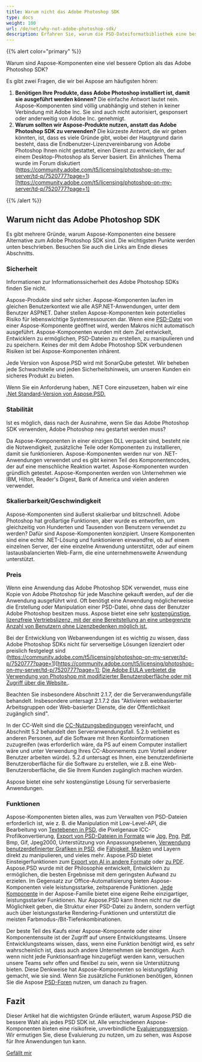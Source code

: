 ```yaml
---
title: Warum nicht das Adobe Photoshop SDK
type: docs
weight: 100
url: /de/net/why-not-adobe-photoshop-sdk/
description: Erfahren Sie, warum die PSD-Dateiformatbibliothek eine bessere Option als das Adobe Photoshop SDK ist, vergleichen Sie die Sicherheit, Stabilität, Skalierbarkeit und Funktionen beider.
---
```


{{% alert color="primary" %}}

Warum sind Aspose-Komponenten eine viel bessere Option als das Adobe Photoshop SDK?

Es gibt zwei Fragen, die wir bei Aspose am häufigsten hören:

1. **Benötigen Ihre Produkte, dass Adobe Photoshop installiert ist, damit sie ausgeführt werden können?**
   Die einfache Antwort lautet nein. Aspose-Komponenten sind völlig unabhängig und stehen in keiner Verbindung mit Adobe Inc.  Sie sind auch nicht autorisiert, gesponsert oder anderweitig von Adobe Inc. genehmigt.
2. **Warum sollten wir Aspose-Produkte nutzen, anstatt das Adobe Photoshop SDK zu verwenden?** 
   Die kürzeste Antwort, die wir geben könnten, ist, dass es viele Gründe gibt, wobei der Hauptgrund darin besteht, dass die Endbenutzer-Lizenzvereinbarung von Adobe Photoshop Ihnen nicht gestattet, einen Dienst zu entwickeln, der auf einem Desktop-Photoshop als Server basiert. Ein ähnliches Thema wurde im Forum diskutiert (https://community.adobe.com/t5/licensing/photoshop-on-my-server/td-p/7520777?page=1)[https://community.adobe.com/t5/licensing/photoshop-on-my-server/td-p/7520777?page=1]

{{% /alert %}}

## **Warum nicht das Adobe Photoshop SDK**
Es gibt mehrere Gründe, warum Aspose-Komponenten eine bessere Alternative zum Adobe Photoshop SDK sind. Die wichtigsten Punkte werden unten beschrieben. Besuchen Sie auch die Links am Ende dieses Abschnitts.
### **Sicherheit**
Informationen zur Informationssicherheit des Adobe Photoshop SDKs finden Sie nicht.

Aspose-Produkte sind sehr sicher. Aspose-Komponenten laufen im gleichen Benutzerkontext wie alle ASP.NET-Anwendungen, unter dem Benutzer ASPNET. Daher stellen Aspose-Komponenten kein potentielles Risiko für lebenswichtige Systemressourcen dar. Wenn eine [PSD-Datei](/psd/de/net/psd-file/) von einer Aspose-Komponente geöffnet wird, werden Makros nicht automatisch ausgeführt. Aspose-Komponenten wurden mit dem Ziel entwickelt, Entwicklern zu ermöglichen, PSD-Dateien zu erstellen, zu manipulieren und zu speichern. Keines der mit dem Adobe Photoshop SDK verbundenen Risiken ist bei Aspose-Komponenten inhärent.

Jede Version von Aspose.PSD wird mit SonarQube getestet. Wir beheben jede Schwachstelle und jeden Sicherheitshinweis, um unseren Kunden ein sicheres Produkt zu bieten.

Wenn Sie ein Anforderung haben, .NET Core einzusetzen, haben wir eine [.Net Standard-Version von Aspose.PSD.](/psd/de/net/installation/)
### **Stabilität**
Ist es möglich, dass nach der Ausnahme, wenn Sie das Adobe Photoshop SDK verwenden, Adobe Photoshop neu gestartet werden muss?

Da Aspose-Komponenten in einer einzigen DLL verpackt sind, besteht nie die Notwendigkeit, zusätzliche Teile oder Komponenten zu installieren, damit sie funktionieren. Aspose-Komponenten werden nur von .NET-Anwendungen verwendet und es gibt keinen Teil des Komponentencodes, der auf eine menschliche Reaktion wartet. Aspose-Komponenten wurden gründlich getestet. Aspose-Komponenten werden von Unternehmen wie IBM, Hilton, Reader's Digest, Bank of America und vielen anderen verwendet.
### **Skalierbarkeit/Geschwindigkeit**
Aspose-Komponenten sind äußerst skalierbar und blitzschnell. Adobe Photoshop hat großartige Funktionen, aber wurde es entworfen, um gleichzeitig von Hunderten und Tausenden von Benutzern verwendet zu werden? Dafür sind Aspose-Komponenten konzipiert. Unsere Komponenten sind eine echte .NET-Lösung und funktionieren einwandfrei, ob auf einem einzelnen Server, der eine einzelne Anwendung unterstützt, oder auf einem lastausbalancierten Web-Farm, die eine unternehmensweite Anwendung unterstützt.
### **Preis**
Wenn eine Anwendung das Adobe Photoshop SDK verwendet, muss eine Kopie von Adobe Photoshop für jede Maschine gekauft werden, auf der die Anwendung ausgeführt wird. Oft benötigt eine Anwendung möglicherweise die Erstellung oder Manipulation einer PSD-Datei, ohne dass der Benutzer Adobe Photoshop besitzen muss. Aspose bietet eine sehr [kostengünstige](https://purchase.aspose.com/pricing/psd)[, lizenzfreie Vertriebslizenz, mit der eine Bereitstellung an eine unbegrenzte Anzahl von Benutzern ohne Lizenzbedenken möglich ist.](http://www.aspose.com/Purchase)

Bei der Entwicklung von Webanwendungen ist es wichtig zu wissen, dass Adobe Photoshop SDKs nicht für serverseitige Lösungen lizenziert oder preislich festgelegt sind (https://community.adobe.com/t5/licensing/photoshop-on-my-server/td-p/7520777?page=1)[https://community.adobe.com/t5/licensing/photoshop-on-my-server/td-p/7520777?page=1]; [Die Adobe EULA verbietet die Verwendung von Photoshop mit modifizierter Benutzeroberfläche oder mit Zugriff über die Website.](https://www.adobe.com/content/dam/acom/en/legal/licenses-terms/pdf/CS6.pdf).

Beachten Sie insbesondere Abschnitt 2.1.7, der die Serveranwendungsfälle behandelt. Insbesondere untersagt 2.1.7.2 das "Aktivieren webbasierter Arbeitsgruppen oder Web-basierter Dienste, die der Öffentlichkeit zugänglich sind".

In der CC-Welt sind die [CC-Nutzungsbedingungen](http://www.adobe.com/legal/terms.html) vereinfacht, und Abschnitt 5.2 behandelt den Serveranwendungsfall. 5.2.b verbietet es anderen Personen, auf die Software mit Ihren Kontoinformationen zuzugreifen (was erforderlich wäre, da PS auf einem Computer installiert wäre und unter Verwendung Ihres CC-Abonnements zum Vorteil anderer Benutzer arbeiten würde). 5.2.d untersagt es Ihnen, eine benutzerdefinierte Benutzeroberfläche für die Software zu erstellen, wie z.B. eine Web-Benutzeroberfläche, die Sie Ihrem Kunden zugänglich machen würden.

Aspose bietet eine sehr kostengünstige Lösung für serverbasierte Anwendungen.
### **Funktionen**
Aspose-Komponenten bieten alles, was zum Verwalten von PSD-Dateien erforderlich ist, wie z. B. die Manipulation mit Low-Level-API, die Bearbeitung von [Textebenen in PSD](/psd/de/net/working-with-text-layers/), die Pixelgenaue ICC-Profilkonvertierung, [Export von PSD-Dateien in Formate](/psd/de/net/converting-psd-image-to-raster-format/) wie [Jpg](/psd/de/net/psd-to-jpg/), [Png](/psd/de/net/psd-to-png/), [Pdf](/psd/de/net/psd-to-pdf/), Bmp, Gif, Jpeg2000, Unterstützung von Anpassungsebenen, [Verwendung benutzerdefinierter Grafiken in PSD](/psd/de/net/drawing-images-using-graphics/), die [Fähigkeit, Masken](/psd/de/net/layer-vector-mask/) und Layern direkt zu manipulieren, und vieles mehr. Aspose.PSD bietet Einsteigerfunktionen zum [Export von AI in andere Formate](/psd/de/net/converting-ai-image-to-raster-format/) oder [zu PDF](/psd/de/net/ai-to-pdf/). Aspose.PSD wurde mit der Philosophie entwickelt, Entwicklern zu ermöglichen, die besten Ergebnisse mit dem geringsten Aufwand zu erzielen. Im Gegensatz zur Office-Automatisierung bieten Aspose-Komponenten viele leistungsstarke, zeitsparende Funktionen. [Jede Komponente](https://products.aspose.com/total) in der Aspose-Familie bietet eine eigene Reihe einzigartiger, leistungsstarker Funktionen. Nur Aspose.PSD kann Ihnen nicht nur die Möglichkeit geben, die Struktur einer PSD-Datei zu ändern, sondern verfügt auch über leistungsstarke Rendering-Funktionen und unterstützt die meisten Farbmodus-/Bit-Tiefenkombinationen.

Der beste Teil des Kaufs einer Aspose-Komponente oder einer Komponentensuite ist der Zugriff auf unsere Entwicklungsteams. Unsere Entwicklungsteams wissen, dass, wenn eine Funktion benötigt wird, es sehr wahrscheinlich ist, dass auch andere Unternehmen sie benötigen. Auch wenn nicht jede Funktionsanfrage hinzugefügt werden kann, versuchen unsere Teams sehr offen und flexibel zu sein, wenn sie Unterstützung bieten. Diese Denkweise hat Aspose-Komponenten so leistungsfähig gemacht, wie sie sind. Wenn Sie zusätzliche Funktionen benötigen, können Sie die Aspose [PSD-Foren](https://forum.aspose.com/c/psd) nutzen, um danach zu fragen.
## **Fazit**

Dieser Artikel hat die wichtigsten Gründe erläutert, warum Aspose.PSD die bessere Wahl als jedes PSD SDK ist. Alle verschiedenen Aspose-Komponenten bieten eine risikofreie, unverbindliche [Evaluierungsversion](https://downloads.aspose.com/psd/net). Wir ermutigen Sie, diese Evaluierung zu nutzen, um zu sehen, was Aspose für Ihre Anwendungen tun kann.

[Gefällt mir](https://docs.aspose.com/display/wordsnet/Why+not+Automation)
